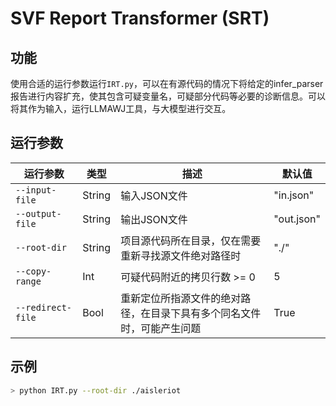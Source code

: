 # SVF Report Transformer (SRT)

## 功能

使用合适的运行参数运行`IRT.py`，可以在有源代码的情况下将给定的infer_parser报告进行内容扩充，使其包含可疑变量名，可疑部分代码等必要的诊断信息。可以将其作为输入，运行LLMAWJ工具，与大模型进行交互。

## 运行参数

| 运行参数       | 类型   | 描述                                                         | 默认值     |
| -------------- | ------ | ------------------------------------------------------------ | ---------- |
| `--input-file`   | String | 输入JSON文件                                                 | "in.json"  |
| `--output-file`  | String | 输出JSON文件                                                 | "out.json" |
| `--root-dir`     | String | 项目源代码所在目录，仅在需要重新寻找源文件绝对路径时                | "./"       |
| `--copy-range`   | Int    | 可疑代码附近的拷贝行数 >= 0                                  | 5         |
| `--redirect-file` | Bool  | 重新定位所指源文件的绝对路径，在目录下具有多个同名文件时，可能产生问题 | True     |

## 示例

```bash
> python IRT.py --root-dir ./aisleriot
```